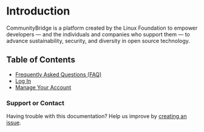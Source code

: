 # Introduction

CommunityBridge is a platform created by the Linux Foundation to empower developers — and the individuals and companies who support them — to advance sustainability, security, and diversity in open source technology.

## Table of Contents

* [Frequently Asked Questions \(FAQ\)](https://github.com/communitybridge/communitybridge.github.io/tree/3598093efed229d02ae83a3ee2377f114fadcfbc/faq.md)
* [Log In](https://github.com/communitybridge/communitybridge.github.io/tree/27708638fcf3fb3d1976e9617ddf28780c93cf97/index-login/README.md)
* [Manage Your Account](https://github.com/communitybridge/communitybridge.github.io/tree/27708638fcf3fb3d1976e9617ddf28780c93cf97/index-account/README.md)

### Support or Contact

Having trouble with this documentation? Help us improve by [creating an issue](https://github.com/communitybridge/communitybridge.github.io/issues).

